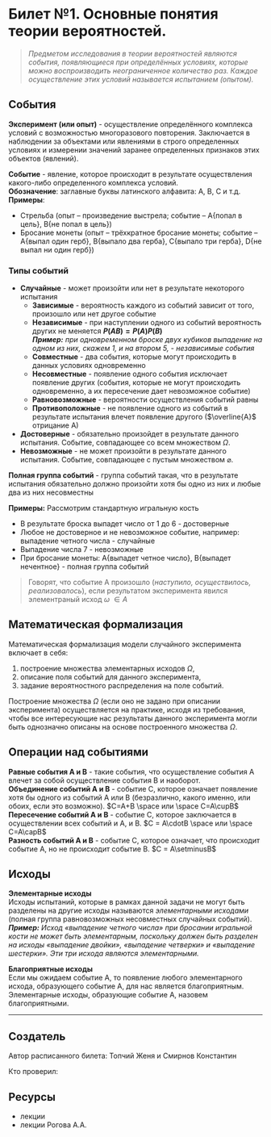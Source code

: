 # Билет №1. Основные понятия теории вероятностей.

> *Предметом исследования в теории вероятностей являются события,  появляющиеся при определённых условиях, которые можно воспроизводить  неограниченное количество раз. Каждое осуществление этих условий  называется испытанием (опытом).*

## События

**Эксперимент (или опыт)** - осуществление определённого комплекса условий с возможностью многоразового повторения. Заключается в наблюдении за объектами или явлениями в строго определенных условиях и измерении значений заранее  определенных признаков этих объектов (явлений).

**Событие** - явление, которое происходит в результате осуществления какого-либо определенного комплекса условий.  
**Обозначение**:  заглавные буквы латинского алфавита: A, B, C и т.д.  
**Примеры**:
- Стрельба (опыт – произведение выстрела; событие – A{попал в цель}, B{не попал в цель}) 
- Бросание монеты  (опыт – трёхкратное бросание монеты; событие – A{выпал один герб}, B{выпало два герба}, C{выпало три герба}, D{не выпал ни один герб}) 

### Типы событий

- **Случайные** - может произойти или нет в результате некоторого испытания
  - **Зависимые** - вероятность каждого из событий зависит от того, произошло или нет другое событие
  - **Независимые** - при наступлении одного из событий вероятность других не меняется **$Р(АВ) = Р(А)Р(В)$**  
    ***Пример:** при одновременном броске двух кубиков выпадение на одном из них, скажем 1, и на втором 5, - независимые события*
  - **Совместные** - два события, которые могут происходить в данных условиях одновременно
  - **Несовместные** - появление одного события исключает появление других (события, которые не могут происходить одновременно, а их пересечение дает невозможное событие)
  - **Равновозможные** - вероятности осуществления событий равны
  - **Противоположные** - не появление одного из событий в результате испытания влечет появление другого ($\overline{А}$  отрицание А)
- **Достоверные** - обязательно произойдет в результате данного  испытания. Событие, совпадающее со всем множеством $\Omega$.
- **Невозможные** - не может произойти в результате данного  испытания. Событие, совпадающее с пустым множеством $\varnothing$.

**Полная группа событий** - группа событий такая, что в результате испытания обязательно должно произойти хотя бы одно из них и любые два из них несовместны

**Примеры:**
Рассмотрим стандартную игральную кость
- В результате броска выпадет число от 1 до 6 - достоверные
- Любое не достоверное и не невозможное событие, например: выпадение четного числа - случайные
- Выпадение числа 7 - невозможные
- При бросание монеты: A{выпадет четное число}, B{выпадет нечентное} - полная группа событий

> Говорят, что событие А произошло (*наступило, осуществилось, реализовалось*), если результатом эксперимента явился элементраный исход $\omega$ $\in A$

## Математическая формализация
Математическая формализация модели случайного эксперимента включает в себя:
1. построение множества элементарных исходов $\Omega$,
2. описание поля событий для данного эксперимента,
3. задание вероятностного распределения на поле событий.

Построение множества $\Omega$ 
(если оно не задано при описании эксперимента) осуществляется на практике, исходя из требования, чтобы все интересующие нас результаты данного эксперимента могли быть однозначно описаны на основе построенного множества $\Omega$.


## Операции над событиями

**Равные события A и B** - такие события, что осуществление события A влечет за собой осуществление события В и наоборот.  
**Объединение событий A и B** - событие С, которое означает появление хотя бы одного из событий А или В (безразлично, какого именно, или обоих, если это возможно). $С=А+В \space или \space С=А\cupВ$  
**Пересечение событий A и B** - событие  С, которое заключается в осуществлении всех событий и А, и В. $С = А\cdotВ \space или \space  С=А\capВ$  
**Разность событий A и B** - событие С, которое означает, что  происходит событие А, но не происходит событие В. $С = А\setminusВ$

## Исходы
**Элементарные исходы**  
Исходы испытаний, которые в рамках данной задачи не могут быть разделены на другие исходы называются *элементарными исходами* (полная  группа равновозможных несовместных случайных событий).  
***Пример:**  Исход «выпадение четного числа» при бросании игральной кости не может быть элементарным, поскольку  должен быть разделен на исходы «выпадение двойки», «выпадение четверки»  и «выпадение шестерки». Эти три исхода являются элементарными.*

**Благоприятные исходы**  
Если мы ожидаем событие А, то появление любого элементарного исхода, образующего событие А, для нас является благоприятным. Элементарные исходы, образующие событие А, назовем благоприятными. 



---
## Создатель

Автор расписанного билета: Топчий Женя и Смирнов Константин

Кто проверил:


## Ресурсы
- лекции
- лекции Рогова А.А.
